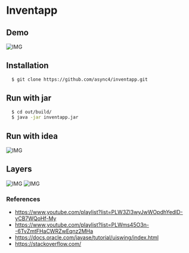 # Inventapp

## Demo
![IMG](https://i.imgur.com/nVDIKAJ.gif)

## Installation
```sh
  $ git clone https://github.com/async4/inventapp.git
```

## Run with jar
```sh
  $ cd out/build/
  $ java -jar inventapp.jar
```

##  Run with idea
![IMG](https://i.imgur.com/FrfUNQf.gif)

##  Layers
![IMG](https://i.imgur.com/jv6gSrn.png)
![IMG](https://i.imgur.com/UjNaNTR.png)


### References
* https://www.youtube.com/playlist?list=PLW3Zl3wyJwWOpdhYedlD-yCB7WQoHf-My
* https://www.youtube.com/playlist?list=PLWms45O3n--6TvZmtFHaCWRZwEqnz2MHa
* https://docs.oracle.com/javase/tutorial/uiswing/index.html
* https://stackoverflow.com/

